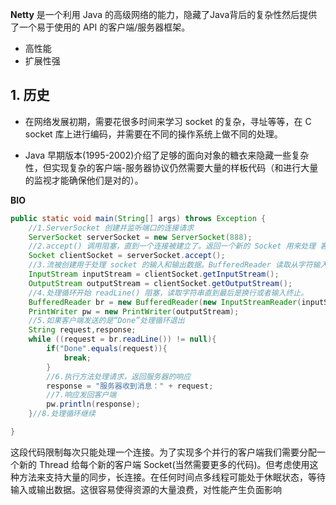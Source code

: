 **Netty** 是一个利用 Java 的高级网络的能力，隐藏了Java背后的复杂性然后提供了一个易于使用的 API 的客户端/服务器框架。

* 高性能 
* 扩展性强

## 1. 历史

* 在网络发展初期，需要花很多时间来学习 socket 的复杂，寻址等等，在 C socket 库上进行编码，并需要在不同的操作系统上做不同的处理。

* Java 早期版本(1995-2002)介绍了足够的面向对象的糖衣来隐藏一些复杂性，但实现复杂的客户端-服务器协议仍然需要大量的样板代码（和进行大量的监视才能确保他们是对的）。

**BIO**

```java
public static void main(String[] args) throws Exception {
    //1.ServerSocket 创建并监听端口的连接请求
    ServerSocket serverSocket = new ServerSocket(888);
    //2.accept() 调用阻塞，直到一个连接被建立了。返回一个新的 Socket 用来处理 客户端和服务端的交互
    Socket clientSocket = serverSocket.accept();
    //3.流被创建用于处理 socket 的输入和输出数据。BufferedReader 读取从字符输入流里面的文本。PrintWriter 打印格式化展示的对象读到本文输出流
    InputStream inputStream = clientSocket.getInputStream();
    OutputStream outputStream = clientSocket.getOutputStream();
    //4.处理循环开始 readLine() 阻塞，读取字符串直到最后是换行或者输入终止。
    BufferedReader br = new BufferedReader(new InputStreamReader(inputStream));
    PrintWriter pw = new PrintWriter(outputStream);
    //5.如果客户端发送的是“Done”处理循环退出
    String request,response;
    while ((request = br.readLine()) != null){
        if("Done".equals(request)){
            break;
        }
        //6.执行方法处理请求，返回服务器的响应
        response = "服务器收到消息：" + request;
        //7.响应发回客户端
        pw.println(response);
    }//8.处理循环继续

}
```

这段代码限制每次只能处理一个连接。为了实现多个并行的客户端我们需要分配一个新的 Thread 给每个新的客户端 Socket(当然需要更多的代码)。但考虑使用这种方法来支持大量的同步，长连接。在任何时间点多线程可能处于休眠状态，等待输入或输出数据。这很容易使得资源的大量浪费，对性能产生负面影响





